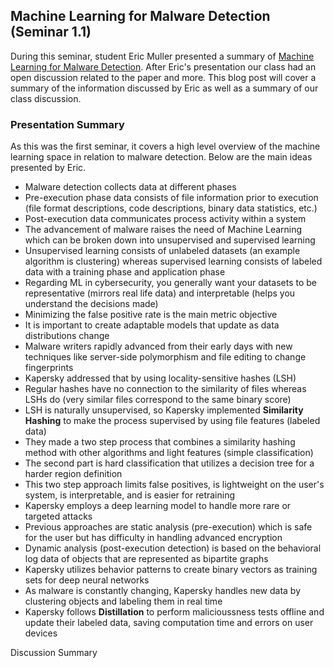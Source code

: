 ## Machine Learning for Malware Detection (Seminar 1.1)

During this seminar, student Eric Muller presented a summary of [Machine Learning for Malware Detection](https://media.kaspersky.com/en/enterprise-security/Kaspersky-Lab-Whitepaper-Machine-Learning.pdf). After Eric's presentation our class had an open discussion related to the paper and more. This blog post will cover a summary of the information discussed by Eric as well as a summary of our class discussion.

### Presentation Summary

As this was the first seminar, it covers a high level overview of the machine learning space in relation to malware detection. Below are the main ideas presented by Eric.

- Malware detection collects data at different phases
- Pre-execution phase data consists of file information prior to execution (file format descriptions, code descriptions, binary data statistics, etc.)
- Post-execution data communicates process activity within a system
- The advancement of malware raises the need of Machine Learning which can be broken down into unsupervised and supervised learning
- Unsupervised learning consists of unlabeled datasets (an example algorithm is clustering) whereas supervised learning consists of labeled data with a training phase and application phase
- Regarding ML in cybersecurity, you generally want your datasets to be representative (mirrors real life data) and interpretable (helps you understand the decisions made)
- Minimizing the false positive rate is the main metric objective
- It is important to create adaptable models that update as data distributions change
- Malware writers rapidly advanced from their early days with new techniques like server-side polymorphism and file editing to change fingerprints
- Kapersky addressed that by using locality-sensitive hashes (LSH)
- Regular hashes have no connection to the similarity of files whereas LSHs do (very similar files correspond to the same binary score)
- LSH is naturally unsupervised, so Kapersky implemented **Similarity Hashing** to make the process supervised by using file features (labeled data)
- They made a two step process that combines a similarity hashing method with other algorithms and light features (simple classification)
- The second part is hard classification that utilizes a decision tree for a harder region definition
- This two step approach limits false positives, is lightweight on the user's system, is interpretable, and is easier for retraining
- Kapersky employs a deep learning model to handle more rare or targeted attacks
- Previous approaches are static analysis (pre-execution) which is safe for the user but has difficulty in handling advanced encryption
- Dynamic analysis (post-execution detection) is based on the behavioral log data of objects that are represented as bipartite graphs
- Kapersky utilizes behavior patterns to create binary vectors as training sets for deep neural networks
- As malware is constantly changing, Kapersky handles new data by clustering objects and labeling them in real time
- Kapersky follows **Distillation** to perform malicioussness tests offline and update their labeled data, saving computation time and errors on user devices

Discussion Summary
